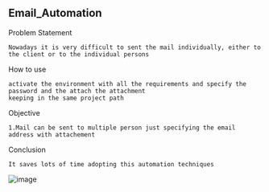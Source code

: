 ## Email_Automation

Problem Statement

```
Nowadays it is very difficult to sent the mail individually, either to the client or to the individual persons

```

How to use
```
activate the environment with all the requirements and specify the password and the attach the attachment 
keeping in the same project path

```

Objective
```
1.Mail can be sent to multiple person just specifying the email address with attachement

```

Conclusion

```
It saves lots of time adopting this automation techniques

```
![image](https://user-images.githubusercontent.com/95518247/208054577-2e492792-fafe-428d-93e9-515d7f515965.png)
